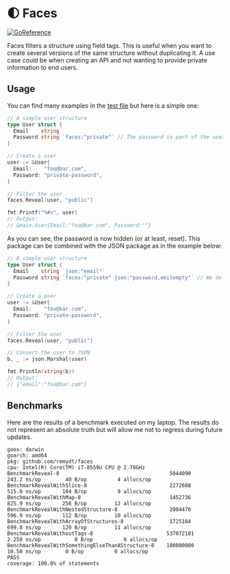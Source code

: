 # 🌓 Faces

[![GoReference](https://pkg.go.dev/badge/github.com/remydt/faces.svg)](https://pkg.go.dev/github.com/remydt/faces)

Faces filters a structure using field tags. This is useful when you want to
create several versions of the same structure without duplicating it. A use case
could be when creating an API and not wanting to provide private information to
end users.

## Usage

You can find many examples in the [test file](./faces_test.go) but here is a
simple one:

```go
// A simple user structure
type User struct {
  Email    string
  Password string `faces:"private"` // The password is part of the user's private face.
}

// Create a user
user := &User{
  Email:    "foo@bar.com",
  Password: "private-password",
}

// Filter the user
faces.Reveal(user, "public")

fmt.Printf("%#v", user)
// Output:
// &main.User{Email:"foo@bar.com", Password:""}
```

As you can see, the password is now hidden (or at least, reset). This package
can be combined with the JSON package as in the example below:

```go
// A simple user structure
type User struct {
  Email    string `json:"email"`
  Password string `faces:"private" json:"password,omitempty"` // We do not want to display the field when using json
}

// Create a user
user := &User{
  Email:    "foo@bar.com",
  Password: "private-password",
}

// Filter the user
faces.Reveal(user, "public")

// Convert the user to JSON
b, _ := json.Marshal(user)

fmt.Println(string(b))
// Output:
// {"email":"foo@bar.com"}
```

## Benchmarks

Here are the results of a benchmark executed on my laptop. The results do not
represent an absolute truth but will allow me not to regress during future
updates.

```
goos: darwin
goarch: amd64
pkg: github.com/remydt/faces
cpu: Intel(R) Core(TM) i7-8559U CPU @ 2.70GHz
BenchmarkReveal-8                                  	 5044090	       243.2 ns/op	      40 B/op	       4 allocs/op
BenchmarkRevealWithSlice-8                         	 2272608	       515.0 ns/op	     104 B/op	       9 allocs/op
BenchmarkRevealWithMap-8                           	 1452736	       825.9 ns/op	     256 B/op	      12 allocs/op
BenchmarkRevealWithNestedStructure-8               	 2004470	       596.9 ns/op	     112 B/op	      10 allocs/op
BenchmarkRevealWithArrayOfStructures-8             	 1725184	       699.8 ns/op	     120 B/op	      11 allocs/op
BenchmarkRevealWithoutTags-8                       	537072181	         2.258 ns/op	       0 B/op	       0 allocs/op
BenchmarkRevealWithSomethingElseThanAStructure-8   	100000000	        10.50 ns/op	       0 B/op	       0 allocs/op
PASS
coverage: 100.0% of statements
```
